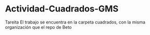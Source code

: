 # Actividad-Cuadrados-GMS
Tareita
El trabajo se encuentra en la carpeta cuadrados, con la misma organización que el repo de Beto

